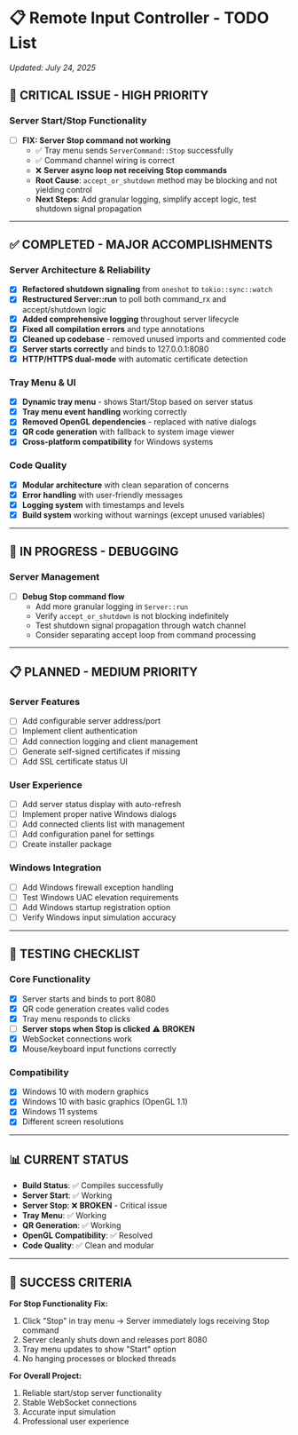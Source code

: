 # 📋 Remote Input Controller - TODO List
*Updated: July 24, 2025* 

## 🚨 **CRITICAL ISSUE - HIGH PRIORITY**

### Server Start/Stop Functionality
- [ ] **FIX: Server Stop command not working**
  - ✅ Tray menu sends `ServerCommand::Stop` successfully
  - ✅ Command channel wiring is correct
  - ❌ **Server async loop not receiving Stop commands**
  - **Root Cause**: `accept_or_shutdown` method may be blocking and not yielding control
  - **Next Steps**: Add granular logging, simplify accept logic, test shutdown signal propagation

---

## ✅ **COMPLETED - MAJOR ACCOMPLISHMENTS**

### Server Architecture & Reliability
- [x] **Refactored shutdown signaling** from `oneshot` to `tokio::sync::watch`
- [x] **Restructured Server::run** to poll both command_rx and accept/shutdown logic
- [x] **Added comprehensive logging** throughout server lifecycle
- [x] **Fixed all compilation errors** and type annotations
- [x] **Cleaned up codebase** - removed unused imports and commented code
- [x] **Server starts correctly** and binds to 127.0.0.1:8080
- [x] **HTTP/HTTPS dual-mode** with automatic certificate detection

### Tray Menu & UI
- [x] **Dynamic tray menu** - shows Start/Stop based on server status
- [x] **Tray menu event handling** working correctly
- [x] **Removed OpenGL dependencies** - replaced with native dialogs
- [x] **QR code generation** with fallback to system image viewer
- [x] **Cross-platform compatibility** for Windows systems

### Code Quality
- [x] **Modular architecture** with clean separation of concerns
- [x] **Error handling** with user-friendly messages
- [x] **Logging system** with timestamps and levels
- [x] **Build system** working without warnings (except unused variables)

---

## 🔧 **IN PROGRESS - DEBUGGING**

### Server Management
- [ ] **Debug Stop command flow**
  - Add more granular logging in `Server::run`
  - Verify `accept_or_shutdown` is not blocking indefinitely
  - Test shutdown signal propagation through watch channel
  - Consider separating accept loop from command processing

---

## 📋 **PLANNED - MEDIUM PRIORITY**

### Server Features
- [ ] Add configurable server address/port
- [ ] Implement client authentication
- [ ] Add connection logging and client management
- [ ] Generate self-signed certificates if missing
- [ ] Add SSL certificate status UI

### User Experience
- [ ] Add server status display with auto-refresh
- [ ] Implement proper native Windows dialogs
- [ ] Add connected clients list with management
- [ ] Add configuration panel for settings
- [ ] Create installer package

### Windows Integration
- [ ] Add Windows firewall exception handling
- [ ] Test Windows UAC elevation requirements
- [ ] Add Windows startup registration option
- [ ] Verify Windows input simulation accuracy

---

## 🧪 **TESTING CHECKLIST**

### Core Functionality
- [x] Server starts and binds to port 8080
- [x] QR code generation creates valid codes
- [x] Tray menu responds to clicks
- [ ] **Server stops when Stop is clicked** ⚠️ **BROKEN**
- [x] WebSocket connections work
- [x] Mouse/keyboard input functions correctly

### Compatibility
- [x] Windows 10 with modern graphics
- [x] Windows 10 with basic graphics (OpenGL 1.1)
- [x] Windows 11 systems
- [x] Different screen resolutions

---

## 📊 **CURRENT STATUS**

- **Build Status**: ✅ Compiles successfully
- **Server Start**: ✅ Working
- **Server Stop**: ❌ **BROKEN** - Critical issue
- **Tray Menu**: ✅ Working
- **QR Generation**: ✅ Working
- **OpenGL Compatibility**: ✅ Resolved
- **Code Quality**: ✅ Clean and modular

---

## 🎯 **SUCCESS CRITERIA**

**For Stop Functionality Fix:**
1. Click "Stop" in tray menu → Server immediately logs receiving Stop command
2. Server cleanly shuts down and releases port 8080
3. Tray menu updates to show "Start" option
4. No hanging processes or blocked threads

**For Overall Project:**
1. Reliable start/stop server functionality
2. Stable WebSocket connections
3. Accurate input simulation
4. Professional user experience
